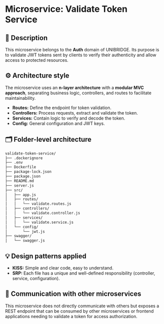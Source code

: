 # Microservice: Validate Token Service

## 🧩 Description

This microservice belongs to the **Auth** domain of UNIBRIDGE. Its purpose is to validate JWT tokens sent by clients to verify their authenticity and allow access to protected resources.

## ⚙️ Architecture style

The microservice uses an **n-layer architecture** with a **modular MVC approach**, separating business logic, controllers, and routes to facilitate maintainability.

- **Routes:** Define the endpoint for token validation.
- **Controllers:** Process requests, extract and validate the token.
- **Services:** Contain logic to verify and decode the token.
- **Config:** General configuration and JWT keys.

## 🗂️ Folder-level architecture

```markdown
validate-token-service/
├── .dockerignore
├── .env
├── Dockerfile
├── package-lock.json
├── package.json
├── README.md
├── server.js
├── src/
│   ├── app.js
│   ├── routes/
│   │   └── validate.routes.js
│   ├── controllers/
│   │   └── validate.controller.js
│   ├── services/
│   │   └── validate.service.js
│   └── config/
│       └── jwt.js
├── swagger/
│   └── swagger.js
```

## 💡 Design patterns applied

- **KISS:** Simple and clear code, easy to understand.
- **SRP:** Each file has a unique and well-defined responsibility (controller, service, configuration).

## 🔗 Communication with other microservices

This microservice does not directly communicate with others but exposes a REST endpoint that can be consumed by other microservices or frontend applications needing to validate a token for access authorization.
